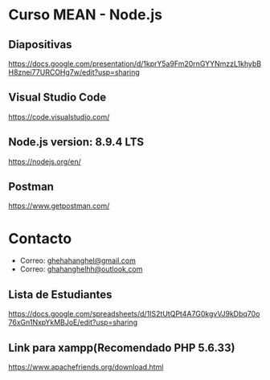 # Curso MEAN - Node.js

## Diapositivas

https://docs.google.com/presentation/d/1kprY5a9Fm20rnGYYNmzzL1khybBH8znei77URCOHg7w/edit?usp=sharing

## Visual Studio Code

https://code.visualstudio.com/

## Node.js version: 8.9.4 LTS

https://nodejs.org/en/

## Postman

https://www.getpostman.com/

# Contacto

* Correo: ghehahanghel@gmail.com
* Correo: ghahanghelhh@outlook.com

## Lista de Estudiantes

https://docs.google.com/spreadsheets/d/1IS2tUtQPt4A7G0kgvVJ9kDbq70o76xGn1NxpYkMBJoE/edit?usp=sharing

## Link para xampp(Recomendado PHP 5.6.33)

https://www.apachefriends.org/download.html
